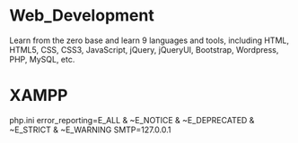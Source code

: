 # Web_Development
Learn from the zero base and learn 9 languages and tools, including HTML, HTML5, CSS, CSS3, JavaScript, jQuery, jQueryUI, Bootstrap, Wordpress, PHP, MySQL, etc.

# XAMPP
php.ini
error_reporting=E_ALL & ~E_NOTICE & ~E_DEPRECATED & ~E_STRICT & ~E_WARNING
SMTP=127.0.0.1